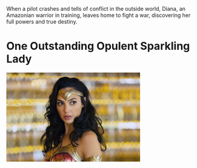 
  When a pilot crashes and tells of conflict in the outside world, Diana, an Amazonian warrior in training, leaves home to fight a war, discovering her full powers and true destiny.

# One Outstanding Opulent Sparkling Lady

<a href="https://www.imdb.com/title/tt0451279/" target="_blank">
  <img src="docs/Wonder-Woman.webp" alt="Wonder-Woman.webp" width="70%">
</a>
